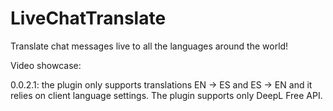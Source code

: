 # LiveChatTranslate
Translate chat messages live to all the languages around the world!

Video showcase: 

0.0.2.1: the plugin only supports translations EN -> ES and ES -> EN and it relies on client language settings. The plugin supports only DeepL Free API.
